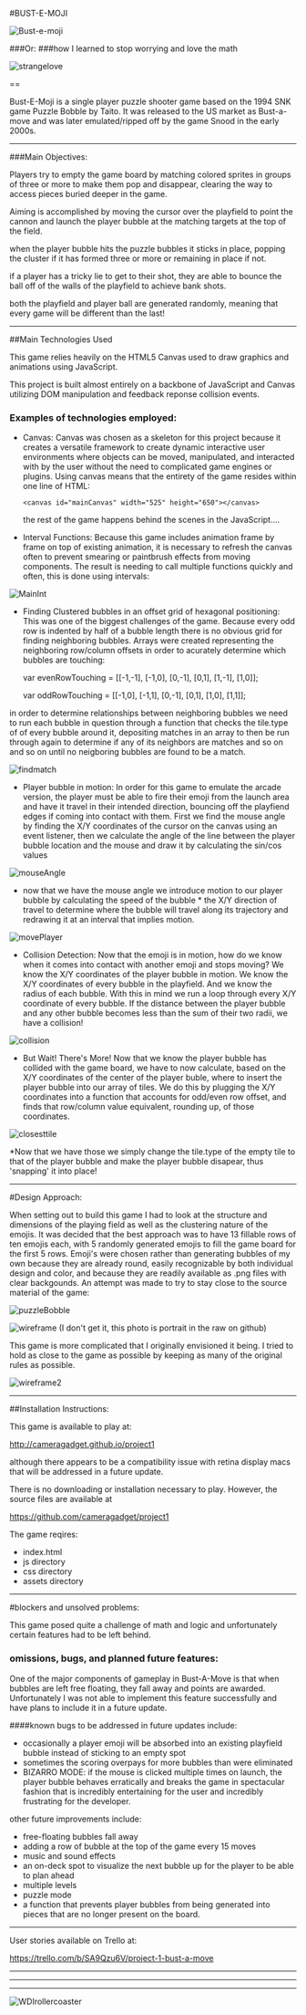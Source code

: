 #BUST-E-MOJI


![Bust-e-moji](https://raw.githubusercontent.com/cameragadget/project1/gh-pages/assets/bustmoj.png)

###Or:
###how I learned to stop worrying and love the math

![strangelove](http://www.newyorker.com/wp-content/uploads/2014/01/dr-strangelove-still-580.jpg)


==

Bust-E-Moji is a single player puzzle shooter game based on the 1994 SNK game Puzzle Bobble by Taito.  It was released to the US market as Bust-a-move and was later emulated/ripped off by the game Snood in the early 2000s.

***


###Main Objectives: 

Players try to empty the game board by matching colored sprites in groups of three or more to make them pop and disappear, clearing the way to access pieces buried deeper in the game.

Aiming is accomplished by moving the cursor over the playfield to point the cannon and launch the player bubble at the matching targets at the top of the field.

when the player bubble hits the puzzle bubbles it sticks in place, popping the cluster if it has formed three or more or remaining in place if not.

if a player has a tricky lie to get to their shot, they are able to bounce the ball off of the walls of the playfield to achieve bank shots.

both the playfield and player ball are generated randomly, meaning that every game will be different than the last!

***

##Main Technologies Used  

This game relies heavily on the HTML5 Canvas used to draw graphics and animations using JavaScript.

This project is built almost entirely on a backbone of JavaScript and Canvas utilizing DOM manipulation and feedback reponse collision events.

### Examples of technologies employed:

* Canvas:  Canvas was chosen as a skeleton for this project because it creates a versatile framework to create dynamic interactive user environments where objects can be moved, manipulated, and interacted with by the user without the need to complicated game engines or plugins.  Using canvas means that the entirety of the game resides within one line of HTML:
   
	``<canvas id="mainCanvas" width="525" height="650"></canvas>``
	
	the rest of the game happens behind the scenes in the JavaScript....
	
* Interval Functions:  Because this game includes animation frame by frame on top of existing animation, it is necessary to refresh the canvas often to prevent smearing or paintbrush effects from moving components.  The result is needing to call multiple functions quickly and often, this is done using intervals:


![MainInt](https://raw.githubusercontent.com/cameragadget/project1/master/assets/MainInt.png)

* Finding Clustered bubbles in an offset grid of hexagonal positioning: This was one of the biggest challenges of the game.  Because every odd row is indented by half of a bubble length there is no obvious grid for finding neighboring bubbles. Arrays were created representing the neighboring row/column offsets in order to acurately determine which bubbles are touching:

	var evenRowTouching = [[-1,-1], [-1,0], [0,-1], [0,1], [1,-1], [1,0]];
	
	var oddRowTouching = [[-1,0], [-1,1], [0,-1], [0,1], [1,0], [1,1]];

in order to determine relationships between neighboring bubbles we need to run each bubble in question through a function that checks the tile.type of of every bubble around it, depositing matches in an array to then be run through again to determine if any of its neighbors are matches and so on and so on until no neigboring bubbles are found to be a match.

![findmatch](https://raw.githubusercontent.com/cameragadget/project1/master/assets/findmatch.png)

* Player bubble in motion:  In order for this game to emulate the arcade version, the player must be able to fire their emoji from the launch area and have it travel in their intended direction, bouncing off the playfiend edges if coming into contact with them.  First we find the mouse angle by finding the X/Y coordinates of the cursor on the canvas using an event listener, then we calculate the angle of the line between the player bubble location and the mouse and draw it by calculating the sin/cos values 

 ![mouseAngle](https://raw.githubusercontent.com/cameragadget/project1/master/assets/mouseAngle.png)
 
* now that we have the mouse angle we introduce motion to our player bubble by calculating the speed of the bubble * the X/Y direction of travel to determine where the bubble will travel along its trajectory and redrawing it at an interval that implies motion.
 
 ![movePlayer](https://raw.githubusercontent.com/cameragadget/project1/master/assets/movePlayer.png)
 
 * Collision Detection:  Now that the emoji is in motion, how do we know when it comes into contact with another emoji and stops moving?  We know the X/Y coordinates of the player bubble in motion. We know the X/Y coordinates of every bubble in the playfield. And we know the radius of each bubble. With this in mind we run a loop through every X/Y coordinate of every bubble. If the distance between the player bubble and any other bubble becomes less than the sum of their two radii, we have a collision!

 ![collision](https://raw.githubusercontent.com/cameragadget/project1/master/assets/collision.png)
 
 * But Wait! There's More!  Now that we know the player bubble has collided with the game board, we have to now calculate, based on the X/Y coordinates of the center of the player buble, where to insert the player bubble into our array of tiles.  We do this by plugging the X/Y coordinates into a function that accounts for odd/even row offset, and finds that row/column value equivalent, rounding up, of those coordinates.  

![closesttile](https://raw.githubusercontent.com/cameragadget/project1/master/assets/closest.png)

 *Now that we have those we simply change the tile.type of the empty tile to that of the player bubble and make the player bubble disapear, thus 'snapping' it into place!
 
 ---
#Design Approach:

When setting out to build this game I had to look at the structure and dimensions of the playing field as well as the clustering nature of the emojis.  It was decided that the best approach was to have 13 fillable rows of ten emojis each, with 5 randomly generated emojis to fill the game board for the first 5 rows. Emoji's were chosen rather than generating bubbles of my own because they are already round, easily recognizable by both individual design and color, and because they are readily available as .png files with clear backgounds. An attempt was made to try to stay close to the source material of the game:

![puzzleBobble](https://raw.githubusercontent.com/cameragadget/project1/master/assets/puzzle-bobble.jpg)


![wireframe](https://raw.githubusercontent.com/cameragadget/project1/master/assets/wireframe.JPG)
(I don't get it, this photo is portrait in the raw on github)

This game is more complicated that I originally envisioned it being.  I tried to hold as close to the game as possible by keeping as many of the original rules as possible.

![wireframe2](https://raw.githubusercontent.com/cameragadget/project1/master/assets/wireframe2.JPG)

---

##Installation Instructions:

This game is available to play at:

<http://cameragadget.github.io/project1>

although there appears to be a compatibility issue with retina display macs that will be addressed in a future update.

There is no downloading or installation necessary to play.  However, the source files are available at 

<https://github.com/cameragadget/project1>

The game reqires:

* index.html
* js directory
* css directory
* assets directory

---

#blockers and unsolved problems:

This game posed quite a challenge of math and logic and unfortunately certain features had to be left behind.

### omissions, bugs, and planned future features:

One of the major components of gameplay in Bust-A-Move is that when bubbles are left free floating, they fall away and points are awarded.  Unfortunately I was not able to implement this feature successfully and have plans to include it in a future update.

####known bugs to be addressed in future updates include:
* occasionally a player emoji will be absorbed into an existing playfield bubble instead of sticking to an empty spot
* sometimes the scoring overpays for more bubbles than were eliminated
* BIZARRO MODE: if the mouse is clicked multiple times on launch, the player bubble behaves erratically and breaks the game in spectacular fashion that is incredibly entertaining for the user and incredibly frustrating for the developer.


other future improvements include:

* free-floating bubbles fall away
* adding a row of bubble at the top of the game every 15 moves
* music and sound effects
* an on-deck spot to visualize the next bubble up for the player to be able to plan ahead
* multiple levels
* puzzle mode
* a function that prevents player bubbles from being generated into pieces that are no longer present on the board.

----
User stories available on Trello at:

<https://trello.com/b/SA9Qzu6V/project-1-bust-a-move>



---
---
---

![WDIrollercoaster](https://raw.githubusercontent.com/cameragadget/project1/master/assets/WDIrollercoaster.JPG)

